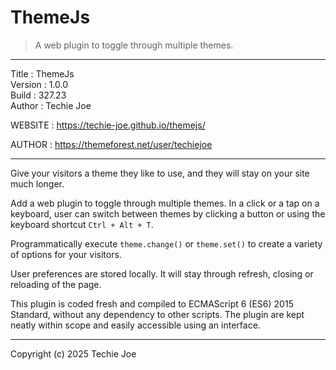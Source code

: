 # ThemeJs
> A web plugin to toggle through multiple themes.
------------------------------------------------------------------

Title    : ThemeJs  
Version  : 1.0.0  
Build    : 327.23  
Author   : Techie Joe  

WEBSITE  : https://techie-joe.github.io/themejs/  

AUTHOR   : https://themeforest.net/user/techiejoe  

------------------------------------------------------------------

Give your visitors a theme they like to use, and they will stay on
your site much longer.

Add a web plugin to toggle through multiple themes.  In a click or
a tap on a keyboard,  user can switch between themes by clicking a
button or using the keyboard shortcut `Ctrl + Alt + T`.

Programmatically execute `theme.change()` or `theme.set()`
to create a variety of options for your visitors.

User preferences are stored locally. It will stay through refresh,
closing or reloading of the page.

This plugin is coded fresh and compiled to ECMAScript 6 (ES6) 2015
Standard,  without any dependency to other scripts. The plugin are
kept neatly within scope and easily accessible using an interface.

------------------------------------------------------------------

Copyright (c) 2025 Techie Joe
